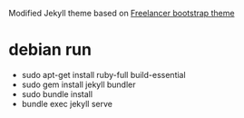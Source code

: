
Modified Jekyll theme based on [Freelancer bootstrap theme ](http://startbootstrap.com/template-overviews/freelancer/)


# debian run 
- sudo apt-get install ruby-full build-essential
- sudo gem install jekyll bundler
- sudo bundle install
- bundle exec jekyll serve